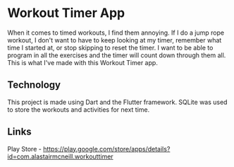 # Workout Timer App

When it comes to timed workouts, I find them annoying. If I do a jump rope workout, I don't want to have to keep looking at my timer, remember what time I started at, or stop skipping to reset the timer. I want to be able to program in all the exercises and the timer will count down through them all. This is what I've made with this Workout Timer app.

## Technology

This project is made using Dart and the Flutter framework. SQLite was used to store the workouts and activities for next time.

## Links
Play Store - https://play.google.com/store/apps/details?id=com.alastairmcneill.workouttimer

